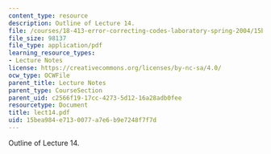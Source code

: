 ```yaml
---
content_type: resource
description: Outline of Lecture 14.
file: /courses/18-413-error-correcting-codes-laboratory-spring-2004/15bea984e7130077a7e6b9e7248f7f7d_lect14.pdf
file_size: 98137
file_type: application/pdf
learning_resource_types:
- Lecture Notes
license: https://creativecommons.org/licenses/by-nc-sa/4.0/
ocw_type: OCWFile
parent_title: Lecture Notes
parent_type: CourseSection
parent_uid: c2566f19-17cc-4273-5d12-16a28adb0fee
resourcetype: Document
title: lect14.pdf
uid: 15bea984-e713-0077-a7e6-b9e7248f7f7d
---
```

Outline of Lecture 14.